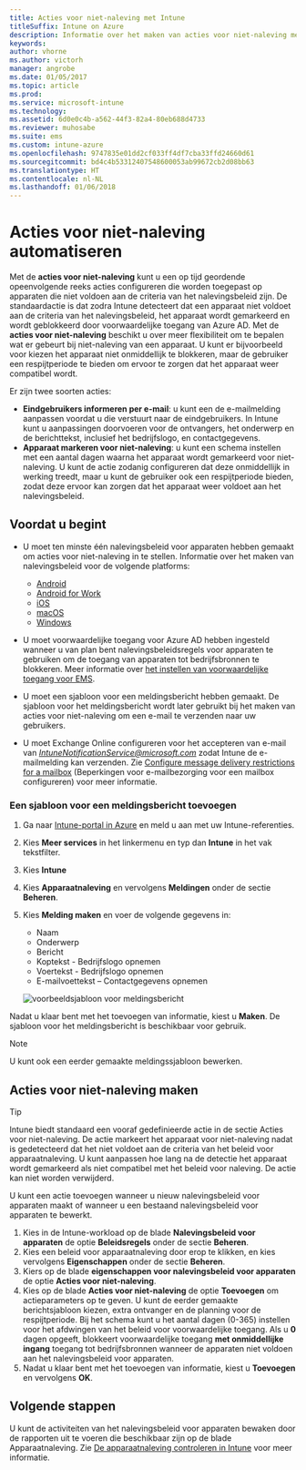 ```yaml
---
title: Acties voor niet-naleving met Intune
titleSuffix: Intune on Azure
description: Informatie over het maken van acties voor niet-naleving met Intune
keywords: 
author: vhorne
ms.author: victorh
manager: angrobe
ms.date: 01/05/2017
ms.topic: article
ms.prod: 
ms.service: microsoft-intune
ms.technology: 
ms.assetid: 6d0e0c4b-a562-44f3-82a4-80eb688d4733
ms.reviewer: muhosabe
ms.suite: ems
ms.custom: intune-azure
ms.openlocfilehash: 9747835e01dd2cf033ff4df7cba33ffd24660d61
ms.sourcegitcommit: bd4c4b53312407548600053ab99672cb2d08bb63
ms.translationtype: HT
ms.contentlocale: nl-NL
ms.lasthandoff: 01/06/2018
---
```

# <a name="automate-actions-for-noncompliance"></a>Acties voor niet-naleving automatiseren

Met de **acties voor niet-naleving** kunt u een op tijd geordende opeenvolgende reeks acties configureren die worden toegepast op apparaten die niet voldoen aan de criteria van het nalevingsbeleid zijn. De standaardactie is dat zodra Intune detecteert dat een apparaat niet voldoet aan de criteria van het nalevingsbeleid, het apparaat wordt gemarkeerd en wordt geblokkeerd door voorwaardelijke toegang van Azure AD. Met de **acties voor niet-naleving** beschikt u over meer flexibiliteit om te bepalen wat er gebeurt bij niet-naleving van een apparaat. U kunt er bijvoorbeeld voor kiezen het apparaat niet onmiddellijk te blokkeren, maar de gebruiker een respijtperiode te bieden om ervoor te zorgen dat het apparaat weer compatibel wordt.

Er zijn twee soorten acties:

-   **Eindgebruikers informeren per e-mail**: u kunt een de e-mailmelding aanpassen voordat u die verstuurt naar de eindgebruikers. In Intune kunt u aanpassingen doorvoeren voor de ontvangers, het onderwerp en de berichttekst, inclusief het bedrijfslogo, en contactgegevens.
-   **Apparaat markeren voor niet-naleving**: u kunt een schema instellen met een aantal dagen waarna het apparaat wordt gemarkeerd voor niet-naleving. U kunt de actie zodanig configureren dat deze onmiddellijk in werking treedt, maar u kunt de gebruiker ook een respijtperiode bieden, zodat deze ervoor kan zorgen dat het apparaat weer voldoet aan het nalevingsbeleid.

## <a name="before-you-begin"></a>Voordat u begint

- U moet ten minste één nalevingsbeleid voor apparaten hebben gemaakt om acties voor niet-naleving in te stellen. Informatie over het maken van nalevingsbeleid voor de volgende platforms:

    -   [Android](compliance-policy-create-android.md)
    -   [Android for Work](compliance-policy-create-android-for-work.md)
    -   [iOS](compliance-policy-create-ios.md)
    -   [macOS](compliance-policy-create-mac-os.md)
    -   [Windows](compliance-policy-create-windows.md)

- U moet voorwaardelijke toegang voor Azure AD hebben ingesteld wanneer u van plan bent nalevingsbeleidsregels voor apparaten te gebruiken om de toegang van apparaten tot bedrijfsbronnen te blokkeren. Meer informatie over [het instellen van voorwaardelijke toegang voor EMS](https://docs.microsoft.com/azure/active-directory/active-directory-conditional-access).

- U moet een sjabloon voor een meldingsbericht hebben gemaakt. De sjabloon voor het meldingsbericht wordt later gebruikt bij het maken van acties voor niet-naleving om een e-mail te verzenden naar uw gebruikers.

- U moet Exchange Online configureren voor het accepteren van e-mail van  *IntuneNotificationService@microsoft.com*  zodat Intune de e-mailmelding kan verzenden. Zie [Configure message delivery restrictions for a mailbox](https://technet.microsoft.com/library/bb397214(v=exchg.160).aspx) (Beperkingen voor e-mailbezorging voor een mailbox configureren) voor meer informatie.

### <a name="to-create-a-notification-message-template"></a>Een sjabloon voor een meldingsbericht toevoegen

1. Ga naar [Intune-portal in Azure](https://portal.azure.com) en meld u aan met uw Intune-referenties.
2. Kies **Meer services** in het linkermenu en typ dan **Intune** in het vak tekstfilter.
3. Kies **Intune**
4. Kies **Apparaatnaleving** en vervolgens **Meldingen** onder de sectie **Beheren**.
5. Kies **Melding maken** en voer de volgende gegevens in:
    - Naam
    - Onderwerp
    - Bericht
    - Koptekst - Bedrijfslogo opnemen
    - Voertekst - Bedrijfslogo opnemen
    - E-mailvoettekst – Contactgegevens opnemen

   ![voorbeeldsjabloon voor meldingsbericht](./media/actionsfornoncompliance-1.PNG)

Nadat u klaar bent met het toevoegen van informatie, kiest u **Maken**. De sjabloon voor het meldingsbericht is beschikbaar voor gebruik.

> [!NOTE] 
> U kunt ook een eerder gemaakte meldingssjabloon bewerken.

## <a name="to-create-actions-for-non-compliance"></a>Acties voor niet-naleving maken

> [!TIP]
> Intune biedt standaard een vooraf gedefinieerde actie in de sectie Acties voor niet-naleving. De actie markeert het apparaat voor niet-naleving nadat is gedetecteerd dat het niet voldoet aan de criteria van het beleid voor apparaatnaleving. U kunt aanpassen hoe lang na de detectie het apparaat wordt gemarkeerd als niet compatibel met het beleid voor naleving. De actie kan niet worden verwijderd.

U kunt een actie toevoegen wanneer u nieuw nalevingsbeleid voor apparaten maakt of wanneer u een bestaand nalevingsbeleid voor apparaten te bewerkt.

1.  Kies in de Intune-workload op de blade **Nalevingsbeleid voor apparaten** de optie **Beleidsregels** onder de sectie **Beheren**.
2.  Kies een beleid voor apparaatnaleving door erop te klikken, en kies vervolgens **Eigenschappen** onder de sectie **Beheren**.
3.  Kiers op de blade **eigenschappen voor nalevingsbeleid voor apparaten** de optie **Acties voor niet-naleving**.
4.  Kies op de blade **Acties voor niet-naleving** de optie **Toevoegen** om actieparameters op te geven. U kunt de eerder gemaakte berichtsjabloon kiezen, extra ontvanger en de planning voor de respijtperiode. Bij het schema kunt u het aantal dagen (0-365) instellen voor het afdwingen van het beleid voor voorwaardelijke toegang. Als u **0** dagen opgeeft, blokkeert voorwaardelijke toegang **met onmiddellijke ingang** toegang tot bedrijfsbronnen wanneer de apparaten niet voldoen aan het nalevingsbeleid voor apparaten.
5.  Nadat u klaar bent met het toevoegen van informatie, kiest u **Toevoegen** en vervolgens **OK**.

## <a name="next-steps"></a>Volgende stappen
U kunt de activiteiten van het nalevingsbeleid voor apparaten bewaken door de rapporten uit te voeren die beschikbaar zijn op de blade Apparaatnaleving. Zie [De apparaatnaleving controleren in Intune](device-compliance-monitor.md) voor meer informatie.

